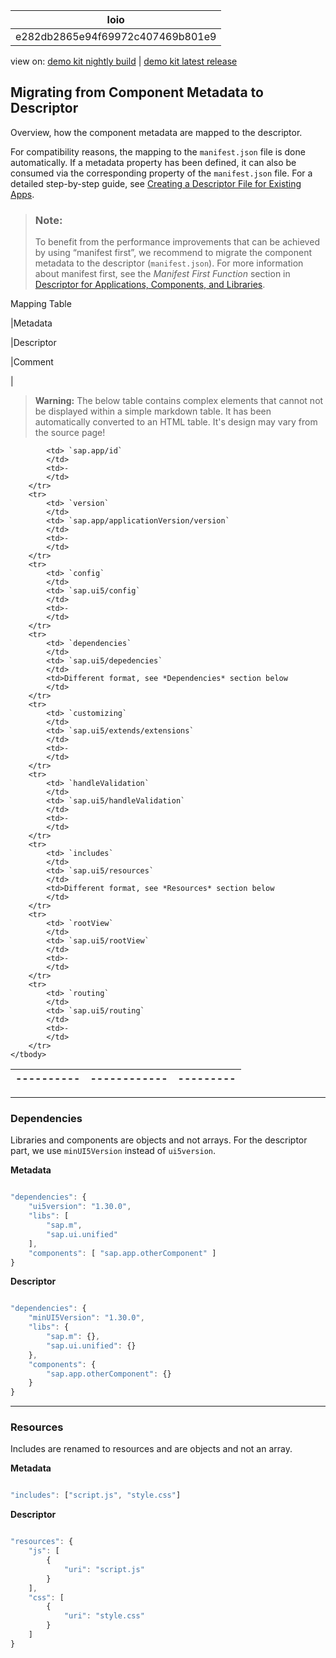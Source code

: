 <!-- loioe282db2865e94f69972c407469b801e9 -->

| loio |
| -----|
| e282db2865e94f69972c407469b801e9 |

<div id="loio">

view on: [demo kit nightly build](https://openui5nightly.hana.ondemand.com/#/topic/e282db2865e94f69972c407469b801e9) | [demo kit latest release](https://openui5.hana.ondemand.com/#/topic/e282db2865e94f69972c407469b801e9)</div>

## Migrating from Component Metadata to Descriptor

Overview, how the component metadata are mapped to the descriptor.

For compatibility reasons, the mapping to the `manifest.json` file is done automatically. If a metadata property has been defined, it can also be consumed via the corresponding property of the `manifest.json` file. For a detailed step-by-step guide, see [Creating a Descriptor File for Existing Apps](Creating_a_Descriptor_File_for_Existing_Apps_3a9baba.md).

> ### Note:  
> To benefit from the performance improvements that can be achieved by using “manifest first”, we recommend to migrate the component metadata to the descriptor \(`manifest.json`\). For more information about manifest first, see the *Manifest First Function* section in [Descriptor for Applications, Components, and Libraries](Descriptor_for_Applications,_Components,_and_Libraries_be0cf40.md).

 <a name="loioe282db2865e94f69972c407469b801e9__table_ogz_llt_45"/>Mapping Table

|Metadata

|Descriptor

|Comment

|
 > **Warning:** The below table contains complex elements that cannot not be displayed within a simple markdown table. It has been automatically converted to an HTML table. It's design may vary from the source page!

<table>
	<thead>
		<tr>
			<th>----------</th>
			<th>------------</th>
			<th>---------</th>
		</tr>
	</thead>
	<tbody>

			<td> `sap.app/id` 
			</td>
			<td>-
			</td>
		</tr>
		<tr>
			<td> `version` 
			</td>
			<td> `sap.app/applicationVersion/version` 
			</td>
			<td>-
			</td>
		</tr>
		<tr>
			<td> `config` 
			</td>
			<td> `sap.ui5/config` 
			</td>
			<td>-
			</td>
		</tr>
		<tr>
			<td> `dependencies` 
			</td>
			<td> `sap.ui5/depedencies` 
			</td>
			<td>Different format, see *Dependencies* section below
			</td>
		</tr>
		<tr>
			<td> `customizing` 
			</td>
			<td> `sap.ui5/extends/extensions` 
			</td>
			<td>-
			</td>
		</tr>
		<tr>
			<td> `handleValidation` 
			</td>
			<td> `sap.ui5/handleValidation` 
			</td>
			<td>-
			</td>
		</tr>
		<tr>
			<td> `includes` 
			</td>
			<td> `sap.ui5/resources` 
			</td>
			<td>Different format, see *Resources* section below
			</td>
		</tr>
		<tr>
			<td> `rootView` 
			</td>
			<td> `sap.ui5/rootView` 
			</td>
			<td>-
			</td>
		</tr>
		<tr>
			<td> `routing` 
			</td>
			<td> `sap.ui5/routing` 
			</td>
			<td>-
			</td>
		</tr>
	</tbody>
</table>

***

### Dependencies

Libraries and components are objects and not arrays. For the descriptor part, we use `minUI5Version` instead of `ui5version`.

**Metadata** 

``` js

"dependencies": {
    "ui5version": "1.30.0",
    "libs": [
        "sap.m",
        "sap.ui.unified"
    ],
    "components": [ "sap.app.otherComponent" ]
}
```

**Descriptor**

``` js

"dependencies": {
    "minUI5Version": "1.30.0",
    "libs": {
        "sap.m": {},
        "sap.ui.unified": {}
    },
    "components": {
        "sap.app.otherComponent": {}
    }
}
```

***

### Resources

Includes are renamed to resources and are objects and not an array.

**Metadata**

``` js

"includes": ["script.js", "style.css"]
```

**Descriptor**

``` js

"resources": {
    "js": [
        {
            "uri": "script.js"
        }
    ],
    "css": [
        {
            "uri": "style.css"
        }
    ]
}
```

